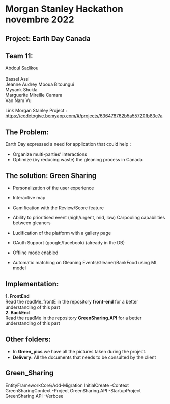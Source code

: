 # Morgan Stanley Hackathon novembre 2022
## Project: Earth Day Canada
## Team 11:
Abdoul Sadikou <br />  			
Bassel Assi  <br />
Jeanne Audrey Mboua Bitoungui <br />
Myyank Shukla <br />
Marguerite Mireille Camara <br />
Van Nam Vu <br />

Link Morgan Stanley Project : https://codetogive.bemyapp.com/#/projects/636478762b5a55720fb83e7a

##  The Problem: 

Earth Day expressed a need for application that could help :
* Organize multi-parties’ interactions
* Optimize (by reducing waste)  the gleaning process in Canada


## The solution: Green Sharing
* Personalization of the user experience 


* Interactive map 


* Gamification with the Review/Score  feature


* Ability to prioritised  event (high/urgent, mid, low)
Carpooling capabilities between gleaners  

* Ludification of the platform  with a gallery page 

* OAuth Support (google/facebook)  (already in the DB) 

* Offline mode enabled


* Automatic matching on Gleaning Events/Gleaner/BankFood using ML model  



## Implementation:
**1.  FrontEnd** <br /> 
Read the readMe_frontE in the repository **front-end** for a better understanding of this part  <br /> 
**2.  BackEnd**  <br /> 
Read the readMe  in the repository **GreenSharing.API** for a better understanding of this part
 





## Other folders:

* In **Green_pics** we have all the pictures taken during the project.
* **Delivery:** All the documents that needs to be consulted by the client














## Green_Sharing

EntityFrameworkCore\Add-Migration InitialCreate -Context GreenSharingContext -Project  GreenSharing.API -StartupProject GreenSharing.API -Verbose
